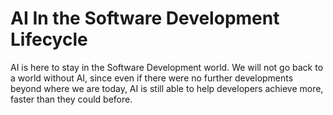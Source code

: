 # AI In the Software Development Lifecycle

AI is here to stay in the Software Development world. We will not go back to a world without AI, since even if there were no further developments beyond where we are today, AI is still able to help developers achieve more, faster than they could before.